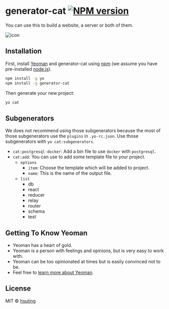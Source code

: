 # generator-cat [![NPM version][npm-image]][npm-url]

You can use this to build a website, a server or both of them.

![icon](http://hsuting.github.io/public/img/icon.svg)

## Installation

First, install [Yeoman](http://yeoman.io) and generator-cat using [npm](https://www.npmjs.com/) (we assume you have pre-installed [node.js](https://nodejs.org/)).

```bash
npm install -g yo
npm install -g generator-cat
```

Then generate your new project:

```bash
yo cat
```

## Subgenerators
We does not recommend using those subgenerators because the most of those subgenerators use the `plugins` in `.yo-rc.json`. Use those subgenerators with `yo cat:subgenerators`.

- `cat:postgresql-docker`: Add a bin file to use `docker` with `postgresql`.
- `cat:add`: You can use to add some template file to your project.
  - `options`
    - `item`: Choose the template which will be added to project.
    - `name`: This is the name of the output file.
  - `list`
    - db
    - react
    - reducer
    - relay
    - router
    - schema
    - test

## Getting To Know Yeoman

 * Yeoman has a heart of gold.
 * Yeoman is a person with feelings and opinions, but is very easy to work with.
 * Yeoman can be too opinionated at times but is easily convinced not to be.
 * Feel free to [learn more about Yeoman](http://yeoman.io/).

## License

MIT © [hsuting](hsuting.com)


[npm-image]: https://badge.fury.io/js/generator-cat.svg
[npm-url]: https://www.npmjs.com/package/generator-cat
